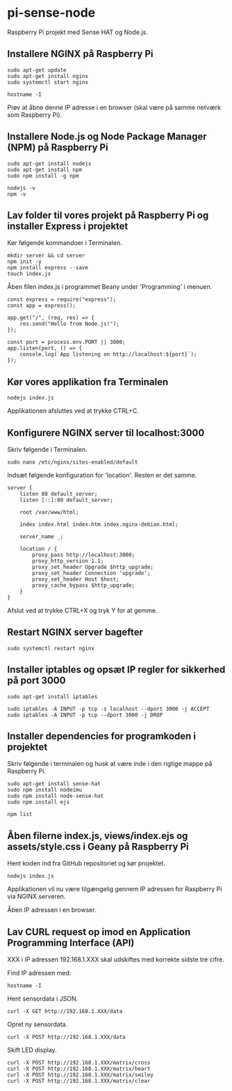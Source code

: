 # pi-sense-node
Raspberry Pi projekt med Sense HAT og Node.js.

## Installere NGINX på Raspberry Pi

```
sudo apt-get update 
sudo apt-get install nginx 
sudo systemctl start nginx

hostname -I
```

Prøv at åbne denne IP adresse i en browser (skal være på samme netværk som Raspberry Pi).

## Installere Node.js og Node Package Manager (NPM) på Raspberry Pi

```
sudo apt-get install nodejs 
sudo apt-get install npm 
sudo npm install -g npm

nodejs -v 
npm -v
```

## Lav folder til vores projekt på Raspberry Pi og installer Express i projektet

Kør følgende kommandoer i Terminalen.

```
mkdir server && cd server
npm init -y
npm install express --save
touch index.js
```

Åben filen index.js i programmet Beany under 'Programming' i menuen.

```
const express = require("express"); 
const app = express(); 

app.get("/", (req, res) => { 
	res.send("Hello from Node.js!"); 
}); 

const port = process.env.PORT || 3000;
app.listen(port, () => { 
	console.log(`App listening on http://localhost:${port}`);
});
```

## Kør vores applikation fra Terminalen

```
nodejs index.js
```

Applikationen afsluttes ved at trykke CTRL+C.

## Konfigurere NGINX server til localhost:3000

Skriv følgende i Terminalen.

```
sudo nano /etc/nginx/sites-enabled/default 
```

Indsæt følgende konfiguration for 'location'. Resten er det samme.

```
server { 
	listen 80 default_server; 
	listen [::]:80 default_server; 

	root /var/www/html; 

	index index.html index.htm index.nginx-debian.html; 

	server_name _; 

	location / { 
		proxy_pass http://localhost:3000; 
		proxy_http_version 1.1; 
		proxy_set_header Upgrade $http_upgrade; 
		proxy_set_header Connection 'upgrade’; 
		proxy_set_header Host $host; 
		proxy_cache_bypass $http_upgrade; 
	} 
}
```

Afslut ved at trykke CTRL+X og tryk Y for at gemme.

## Restart NGINX server bagefter

```
sudo systemctl restart nginx
```

## Installer iptables og opsæt IP regler for sikkerhed på port 3000

```
sudo apt-get install iptables 

sudo iptables -A INPUT -p tcp -s localhost --dport 3000 -j ACCEPT 
sudo iptables -A INPUT -p tcp --dport 3000 -j DROP
```

## Installer dependencies for programkoden i projektet

Skriv følgende i terminalen og husk at være inde i den rigtige mappe på Raspberry Pi.

```
sudo apt-get install sense-hat
sudo npm install nodeimu
sudo npm install node-sense-hat
sudo npm install ejs

npm list
```

## Åben filerne index.js, views/index.ejs og assets/style.css i Geany på Raspberry Pi

Hent koden ind fra GitHub repositoriet og kør projektet.

```
nodejs index.js
```

Applikationen vil nu være tilgængelig gennem IP adressen for Raspberry Pi via NGINX serveren.

Åben IP adressen i en browser.

## Lav CURL request op imod en Application Programming Interface (API)

XXX i IP adressen 192.168.1.XXX skal udskiftes med korrekte sidste tre cifre.

Find IP adressen med:

```
hostname -I
```

Hent sensordata i JSON.

```
curl -X GET http://192.168.1.XXX/data
```

Opret ny sensordata.

```
curl -X POST http://192.168.1.XXX/data
```

Skift LED display.

```
curl -X POST http://192.168.1.XXX/matrix/cross
curl -X POST http://192.168.1.XXX/matrix/heart
curl -X POST http://192.168.1.XXX/matrix/smiley
curl -X POST http://192.168.1.XXX/matrix/clear
```
